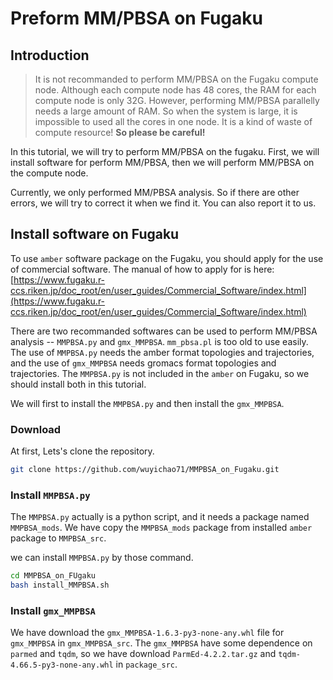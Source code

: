 # Preform MM/PBSA on Fugaku

## Introduction

> It is not recommanded to perform MM/PBSA on the Fugaku compute node. Although each compute node has 48 cores, the RAM for each compute node is only 32G. However, performing MM/PBSA parallelly needs a large amount of RAM. So when the system is large, it is impossible to used all the cores in one node. It is a kind of waste of compute resource!
> **So please be careful!**

In this tutorial, we will try to perform MM/PBSA on the fugaku. First, we will install software for perform MM/PBSA, then we will perform MM/PBSA on the compute node.

Currently, we only performed MM/PBSA analysis. So if there are other errors, we will try to correct it when we find it. You can also report it to us.

## Install software on Fugaku

To use `amber` software package on the Fugaku, you should apply for the use of commercial software. The manual of how to apply for is here:  
[https://www.fugaku.r-ccs.riken.jp/doc_root/en/user_guides/Commercial_Software/index.html](https://www.fugaku.r-ccs.riken.jp/doc_root/en/user_guides/Commercial_Software/index.html)

There are two recommanded softwares can be used to perform MM/PBSA analysis -- `MMPBSA.py` and `gmx_MMPBSA`. `mm_pbsa.pl` is too old to use easily. The use of `MMPBSA.py` needs the amber format topologies and trajectories, and the use of `gmx_MMPBSA` needs gromacs format topologies and trajectories. The `MMPBSA.py` is not included in the `amber` on Fugaku, so we should install both in this tutorial.

We will first to install the `MMPBSA.py` and then install the `gmx_MMPBSA`.

### Download
At first, Lets's clone the repository.

```bash
git clone https://github.com/wuyichao71/MMPBSA_on_Fugaku.git
```

### Install `MMPBSA.py`

The `MMPBSA.py` actually is a python script, and it needs a package named `MMPBSA_mods`. We have copy the `MMPBSA_mods` package from installed `amber` package to `MMPBSA_src`. 

we can install `MMPBSA.py` by those command.

```bash
cd MMPBSA_on_FUgaku
bash install_MMPBSA.sh
```

### Install `gmx_MMPBSA`

We have download the `gmx_MMPBSA-1.6.3-py3-none-any.whl` file for `gmx_MMPBSA` in `gmx_MMPBSA_src`. The `gmx_MMPBSA` have some dependence on `parmed` and `tqdm`, so we have download `ParmEd-4.2.2.tar.gz` and `tqdm-4.66.5-py3-none-any.whl` in `package_src`.
